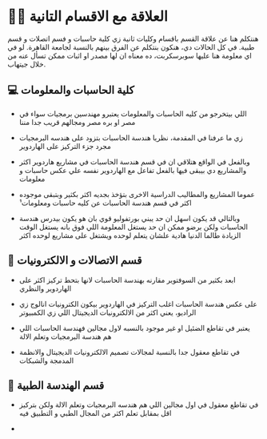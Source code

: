 # 🤝🏻 العلاقة مع الاقسام التانية


هنتكلم هنا عن علاقة القسم باقسام وكليات ثانية زي كلية حاسبات و فسم اتصلات و قسم طبية. في كل الحالات دي، هنكون بنتكلم عن الفرق بينهم بالنسبة لجامعة القاهرة. لو في اي معلومة هنا عليها سوبرسكربت، ده معناه ان لها مصدر او اثبات ممكن تسأل عنه من خلال جيتهاب.

## 💻 كلية الحاسبات والمعلومات

- اللي بيتخرجو من كليه الحاسبات والمعلومات يعتبرو مهندسين برمجيات سواء في مصر او بره مصر ومجالهم قريب جدا مننا

- زي ما عرفنا في المقدمة، نظريا هندسة الحاسبات بتزود على هندسه البرمجيات مجرد جزء التركيز على الهاردوير

- وبالفعل في الواقع هتلاقي ان في قسم هندسة الحاسبات في مشاريع هاردوير اكثر والمشاريع دي بيبقى فيها بالفعل تفاعل مع الهاردوير نفسه علي عكس حاسبات و معلومات

- عموما المشاريع والمطاليب الدراسية الاخرى بتؤخذ بجديه اكثر بكثير وبتبقى موجوده اكثر في قسم هندسة الحاسبات عن كليه حاسبات ومعلومات¹

- وبالتالي قد يكون اسهل ان حد يبني بورتفوليو قوي بان هو يكون بيدرس هندسة الحاسبات ولكن برضو ممكن ان حد يستغل المعلومة اللي فوق بانه يستغل الوقت الزيادة طالما الدنيا هادية علشان يتعلم لوحده ويشتغل على مشاريع لوحده اكثر


## 📡 قسم الاتصالات و الالكترونيات

- ابعد بكثير من السوفتوير مقارنه بهندسة الحاسبات لانها بتحط تركيز اكثر على الهاردوير والنظري

- على عكس هندسة الحاسبات اغلب التركيز في الهاردوير بيكون الكترونيات انالوج زي الراديو، يعني اكثر من الالكترونيات الديجيتال اللي زي الكمبيوتر

- يعتبر في تقاطع الضئيل او غير موجود بالنسبه لاول مجالين فهندسة الحاسبات اللي هم هندسة البرمجيات وتعلم الالة

- في تقاطع معقول جدا بالنسبة لمجالات تصميم الالكترونيات الديجيتال والانظمة المدمجة والشبكات

## 🧬 قسم الهندسة الطبية

- في تقاطع معقول في اول مجالين اللي هم هندسه البرمجيات وتعلم الالة ولكن بتركيز اقل بمقابل تعلم اكثر من المجال الطبي و التطبيق فيه

-